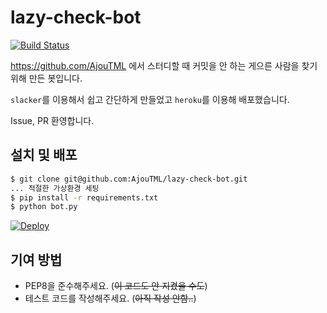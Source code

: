 # lazy-check-bot

[![Build Status](https://travis-ci.org/AjouTML/lazy-check-bot.svg?branch=master)](https://travis-ci.org/AjouTML/lazy-check-bot)

https://github.com/AjouTML 에서 스터디할 때 커밋을 안 하는 게으른 사람을 찾기 위해 만든 봇입니다.

`slacker`를 이용해서 쉽고 간단하게 만들었고 `heroku`를 이용해 배포했습니다.

Issue, PR 환영합니다.

## 설치 및 배포
```sh
$ git clone git@github.com:AjouTML/lazy-check-bot.git
... 적절한 가상환경 세팅
$ pip install -r requirements.txt
$ python bot.py
```
[![Deploy](https://www.herokucdn.com/deploy/button.svg)](https://heroku.com/deploy)


## 기여 방법
- PEP8을 준수해주세요. (~~이 코드도 안 지켰을 수도~~)
- 테스트 코드를 작성해주세요. (~~아직 작성 안함..~~)
